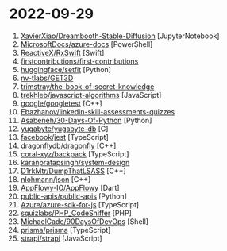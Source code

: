 # 2022-09-29

1. [XavierXiao/Dreambooth-Stable-Diffusion](https://github.com/XavierXiao/Dreambooth-Stable-Diffusion "Implementation of Dreambooth (https://arxiv.org/abs/2208.12242) with Stable Diffusion") [JupyterNotebook]
2. [MicrosoftDocs/azure-docs](https://github.com/MicrosoftDocs/azure-docs "Open source documentation of Microsoft Azure") [PowerShell]
3. [ReactiveX/RxSwift](https://github.com/ReactiveX/RxSwift "Reactive Programming in Swift") [Swift]
4. [firstcontributions/first-contributions](https://github.com/firstcontributions/first-contributions "🚀✨ Help beginners to contribute to open source projects") 
5. [huggingface/setfit](https://github.com/huggingface/setfit "Efficient few-shot learning with Sentence Transformers") [Python]
6. [nv-tlabs/GET3D](https://github.com/nv-tlabs/GET3D "") 
7. [trimstray/the-book-of-secret-knowledge](https://github.com/trimstray/the-book-of-secret-knowledge "A collection of inspiring lists, manuals, cheatsheets, blogs, hacks, one-liners, cli/web tools and more.") 
8. [trekhleb/javascript-algorithms](https://github.com/trekhleb/javascript-algorithms "📝 Algorithms and data structures implemented in JavaScript with explanations and links to further readings") [JavaScript]
9. [google/googletest](https://github.com/google/googletest "GoogleTest - Google Testing and Mocking Framework") [C++]
10. [Ebazhanov/linkedin-skill-assessments-quizzes](https://github.com/Ebazhanov/linkedin-skill-assessments-quizzes "Full reference of LinkedIn answers 2022 for skill assessments (aws-lambda, rest-api, javascript, react, git, html, jquery, mongodb, java, Go, python, machine-learning, power-point) linkedin excel test lösungen, linkedin machine learning test LinkedIn test questions and answers") 
11. [Asabeneh/30-Days-Of-Python](https://github.com/Asabeneh/30-Days-Of-Python "30 days of Python programming challenge is a step-by-step guide to learn the Python programming language in 30 days. This challenge may take more than100 days, follow your own pace.") [Python]
12. [yugabyte/yugabyte-db](https://github.com/yugabyte/yugabyte-db "The high-performance distributed SQL database for global, internet-scale apps.") [C]
13. [facebook/jest](https://github.com/facebook/jest "Delightful JavaScript Testing.") [TypeScript]
14. [dragonflydb/dragonfly](https://github.com/dragonflydb/dragonfly "A modern replacement for Redis and Memcached") [C++]
15. [coral-xyz/backpack](https://github.com/coral-xyz/backpack "🎒 Next level crypto wallet") [TypeScript]
16. [karanpratapsingh/system-design](https://github.com/karanpratapsingh/system-design "Learn how to design systems at scale and prepare for system design interviews") 
17. [D1rkMtr/DumpThatLSASS](https://github.com/D1rkMtr/DumpThatLSASS "Dumping LSASS by Unhooking MiniDumpWriteDump by getting a fresh DbgHelp.dll copy from the disk , plus functions and strings obfuscation , it contains Anti-sandbox , if you run it under unperformant Virtual Machine you need to uncomment the code related to it and recompile.") [C++]
18. [nlohmann/json](https://github.com/nlohmann/json "JSON for Modern C++") [C++]
19. [AppFlowy-IO/AppFlowy](https://github.com/AppFlowy-IO/AppFlowy "AppFlowy is an open-source alternative to Notion. You are in charge of your data and customizations. Built with Flutter and Rust.") [Dart]
20. [public-apis/public-apis](https://github.com/public-apis/public-apis "A collective list of free APIs") [Python]
21. [Azure/azure-sdk-for-js](https://github.com/Azure/azure-sdk-for-js "This repository is for active development of the Azure SDK for JavaScript (NodeJS & Browser). For consumers of the SDK we recommend visiting our public developer docs at https://docs.microsoft.com/javascript/azure/ or our versioned developer docs at https://azure.github.io/azure-sdk-for-js.") [TypeScript]
22. [squizlabs/PHP_CodeSniffer](https://github.com/squizlabs/PHP_CodeSniffer "PHP_CodeSniffer tokenizes PHP files and detects violations of a defined set of coding standards.") [PHP]
23. [MichaelCade/90DaysOfDevOps](https://github.com/MichaelCade/90DaysOfDevOps "This repository is my documenting repository for learning the world of DevOps. I started this journey on the 1st January 2022 and I plan to run to March 31st for a complete 90-day romp on spending an hour a day including weekends to get a foundational knowledge across a lot of different areas that make up DevOps.") [Shell]
24. [prisma/prisma](https://github.com/prisma/prisma "Next-generation ORM for Node.js & TypeScript | PostgreSQL, MySQL, MariaDB, SQL Server, SQLite, MongoDB and CockroachDB") [TypeScript]
25. [strapi/strapi](https://github.com/strapi/strapi "🚀 Strapi is the leading open-source headless CMS. It’s 100% JavaScript, fully customizable and developer-first.") [JavaScript]
